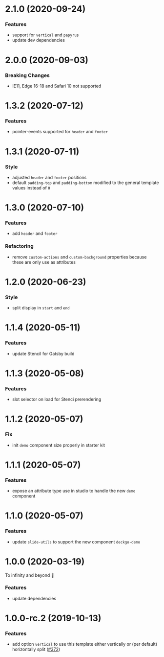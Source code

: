 # 2.1.0 (2020-09-24)

### Features

- support for `vertical` and `papyrus`
- update dev dependencies

# 2.0.0 (2020-09-03)

### Breaking Changes

- IE11, Edge 16-18 and Safari 10 not supported

# 1.3.2 (2020-07-12)

### Features

- pointer-events supported for `header` and `footer`

# 1.3.1 (2020-07-11)

### Style

- adjusted `header` and `footer` positions
- default `padding-top` and `padding-bottom` modified to the general template values instead of `0`

# 1.3.0 (2020-07-10)

### Features

- add `header` and `footer`

### Refactoring

- remove `custom-actions` and `custom-background` properties because these are only use as attributes

# 1.2.0 (2020-06-23)

### Style

- split display in `start` and `end`

# 1.1.4 (2020-05-11)

### Features

- update Stencil for Gatsby build

<a name="1.1.3"></a>

# 1.1.3 (2020-05-08)

### Features

- slot selector on load for Stenci prerendering

<a name="1.1.2"></a>

# 1.1.2 (2020-05-07)

### Fix

- init `demo` component size properly in starter kit

<a name="1.1.1"></a>

# 1.1.1 (2020-05-07)

### Features

- expose an attribute type use in studio to handle the new `demo` component

<a name="1.1.0"></a>

# 1.1.0 (2020-05-07)

### Features

- update `slide-utils` to support the new component `deckgo-demo`

<a name="1.0.0"></a>

# 1.0.0 (2020-03-19)

To infinity and beyond 🚀

### Features

- update dependencies

<a name="1.0.0-rc.2"></a>

# 1.0.0-rc.2 (2019-10-13)

### Features

- add option `vertical` to use this template either vertically or (per default) horizontally split ([#372](https://github.com/deckgo/deckdeckgo/issues/372))

